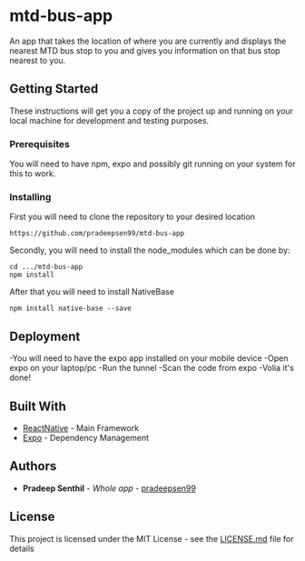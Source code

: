 # mtd-bus-app

An app that takes the location of where you are currently and displays the nearest MTD bus stop to you and gives you information on that bus stop nearest to you.

## Getting Started

These instructions will get you a copy of the project up and running on your local machine for development and testing purposes. 

### Prerequisites

You will need to have npm, expo and possibly git running on your system for this to work.

### Installing

First you will need to clone the repository to your desired location

```
https://github.com/pradeepsen99/mtd-bus-app
```

Secondly, you will need to install the node_modules which can be done by:

```
cd .../mtd-bus-app
npm install
```

After that you will need to install NativeBase
```
npm install native-base --save
```

## Deployment

-You will need to have the expo app installed on your mobile device
-Open expo on your laptop/pc
-Run the tunnel
-Scan the code from expo 
-Volia it's done!

## Built With

* [ReactNative](https://github.com/facebook/react-native) - Main Framework
* [Expo](https://docs.expo.io/versions/latest/index.html) - Dependency Management

## Authors

* **Pradeep Senthil** - *Whole app* - [pradeepsen99](https://github.com/pradeepsen99)

## License

This project is licensed under the MIT License - see the [LICENSE.md](LICENSE.md) file for details
